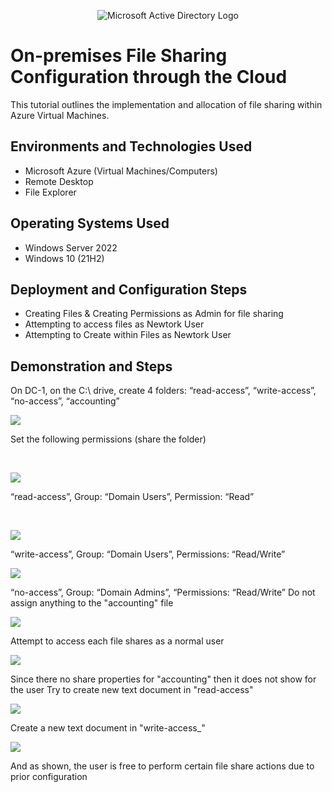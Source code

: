<p align="center">
<img src="https://i.imgur.com/bLpBiQ8.png" alt="Microsoft Active Directory Logo"/>
</p>

<h1>On-premises File Sharing Configuration through the Cloud</h1>
This tutorial outlines the implementation and allocation of file sharing within Azure Virtual Machines.<br />


<h2>Environments and Technologies Used</h2>

- Microsoft Azure (Virtual Machines/Computers)
- Remote Desktop
- File Explorer

<h2>Operating Systems Used </h2>

- Windows Server 2022
- Windows 10 (21H2)

<h2>Deployment and Configuration Steps</h2>

- Creating Files & Creating Permissions as Admin for file sharing
- Attempting to access files as Newtork User
- Attempting to Create within Files as Newtork User

<h2>Demonstration and Steps</h2>

On DC-1, on the C:\ drive, create 4 folders: “read-access”, “write-access”, “no-access”, “accounting”
<p>
<img src="https://i.imgur.com/n0oLLHo.png" />
</p>
<p>


Set the following permissions (share the folder)

</p>
<br />

<p>
<img src="https://i.imgur.com/XddNo2X.png" />
</p>
<p>
 “read-access”, Group: “Domain Users”, Permission: “Read”



</p>
<br />

<p>
<img src="https://i.imgur.com/LFC4KvP.png" />
</p>
<p>
 “write-access”,  Group: “Domain Users”, Permissions: “Read/Write”
<p>
<img src="https://i.imgur.com/lGLAI4w.png" />
</p>
<p>
“no-access”, Group: “Domain Admins”, “Permissions: “Read/Write”
Do not assign anything to the "accounting" file
<p>
<img src="https://i.imgur.com/FnlDv0c.png" />
</p>
<p>

Attempt to access each file shares as a normal user
<p>
<img src="https://i.imgur.com/j1g6P0z.png" />
</p>
<p>
Since there no share properties for "accounting" then it does not show for the user
Try to create new text document in "read-access" 
<p>
<img src="https://i.imgur.com/zarPGzx.png" />
</p>
<p>
  
Create a new text document in "write-access_"

<p>
<img src="https://i.imgur.com/7nuKflc.png" />
</p>
<p>
And as shown, the user is free to perform certain file share actions due to prior configuration
